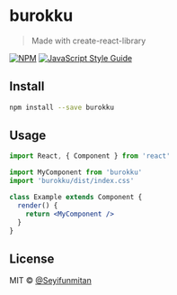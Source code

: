 # burokku

> Made with create-react-library

[![NPM](https://img.shields.io/npm/v/burokku.svg)](https://www.npmjs.com/package/burokku) [![JavaScript Style Guide](https://img.shields.io/badge/code_style-standard-brightgreen.svg)](https://standardjs.com)

## Install

```bash
npm install --save burokku
```

## Usage

```jsx
import React, { Component } from 'react'

import MyComponent from 'burokku'
import 'burokku/dist/index.css'

class Example extends Component {
  render() {
    return <MyComponent />
  }
}
```

## License

MIT © [@Seyifunmitan](https://github.com/@Seyifunmitan)
